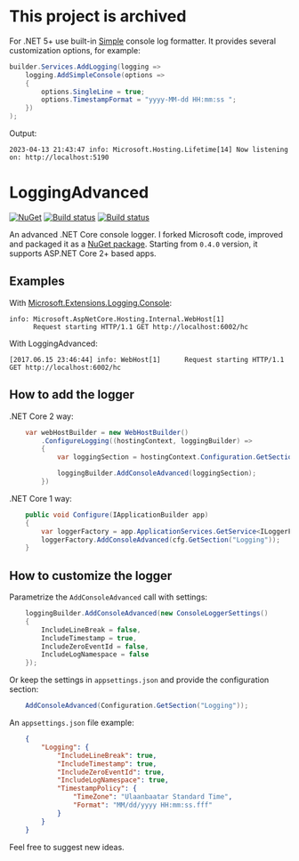# This project is archived
For .NET 5+ use built-in [Simple](https://learn.microsoft.com/en-us/dotnet/core/extensions/console-log-formatter?WT.mc_id=DT-MVP-5002999#simple) console log formatter. It provides several customization options, for example:
```cs
builder.Services.AddLogging(logging =>
    logging.AddSimpleConsole(options =>
    {
        options.SingleLine = true;
        options.TimestampFormat = "yyyy-MM-dd HH:mm:ss ";
    })
);
```
Output:

    2023-04-13 21:43:47 info: Microsoft.Hosting.Lifetime[14] Now listening on: http://localhost:5190

# LoggingAdvanced
[![NuGet](http://img.shields.io/nuget/v/LoggingAdvanced.Console.svg)](https://www.nuget.org/packages/LoggingAdvanced.Console/)
[![Build status](https://ci.appveyor.com/api/projects/status/github/ilya-chumakov/LoggingAdvanced?branch=master&svg=true&retina=true&passingText=master%20-%20OK&failingText=master%20-%20FAIL)](https://ci.appveyor.com/project/chumakov-ilya/LoggingAdvanced)
[![Build status](https://ci.appveyor.com/api/projects/status/github/ilya-chumakov/LoggingAdvanced?branch=develop&svg=true&retina=true&passingText=develop%20-%20OK&failingText=develop%20-%20FAIL)](https://ci.appveyor.com/project/chumakov-ilya/LoggingAdvanced)

An advanced .NET Core console logger. I forked Microsoft code, improved and packaged it as a [NuGet package](https://www.nuget.org/packages/LoggingAdvanced.Console/). Starting from `0.4.0` version, it supports ASP.NET Core 2+ based apps.

## Examples
With [Microsoft.Extensions.Logging.Console](https://github.com/aspnet/Logging):

    info: Microsoft.AspNetCore.Hosting.Internal.WebHost[1]
          Request starting HTTP/1.1 GET http://localhost:6002/hc      
    
With LoggingAdvanced:

    [2017.06.15 23:46:44] info: WebHost[1]      Request starting HTTP/1.1 GET http://localhost:6002/hc

## How to add the logger
.NET Core 2 way:

```cs
    var webHostBuilder = new WebHostBuilder()
        .ConfigureLogging((hostingContext, loggingBuilder) =>
        {
            var loggingSection = hostingContext.Configuration.GetSection("Logging");

            loggingBuilder.AddConsoleAdvanced(loggingSection);
        })
```
.NET Core 1 way:

```cs
    public void Configure(IApplicationBuilder app)
    {
        var loggerFactory = app.ApplicationServices.GetService<ILoggerFactory>();
        loggerFactory.AddConsoleAdvanced(cfg.GetSection("Logging"));
    }
```    
## How to customize the logger
Parametrize the `AddConsoleAdvanced` call with settings:
```cs
    loggingBuilder.AddConsoleAdvanced(new ConsoleLoggerSettings()
    {
        IncludeLineBreak = false,
        IncludeTimestamp = true,
        IncludeZeroEventId = false,
        IncludeLogNamespace = false
    });
```    
Or keep the settings in `appsettings.json` and provide the configuration section:
```cs
    AddConsoleAdvanced(Configuration.GetSection("Logging"));
```
An `appsettings.json` file example:
```json
    {
        "Logging": {
            "IncludeLineBreak": true,
            "IncludeTimestamp": true,
            "IncludeZeroEventId": true,
            "IncludeLogNamespace": true,
            "TimestampPolicy": {
                "TimeZone": "Ulaanbaatar Standard Time",
                "Format": "MM/dd/yyyy HH:mm:ss.fff"
            }
        }
    }
```
Feel free to suggest new ideas.
